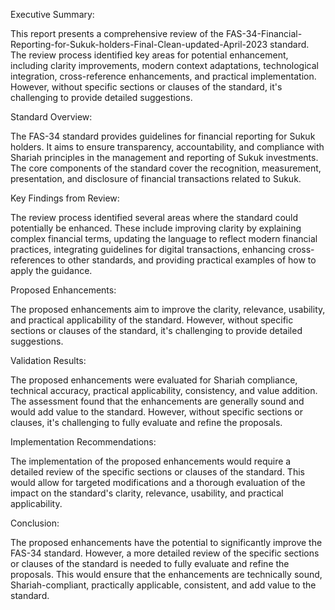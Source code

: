 Executive Summary:

This report presents a comprehensive review of the FAS-34-Financial-Reporting-for-Sukuk-holders-Final-Clean-updated-April-2023 standard. The review process identified key areas for potential enhancement, including clarity improvements, modern context adaptations, technological integration, cross-reference enhancements, and practical implementation. However, without specific sections or clauses of the standard, it's challenging to provide detailed suggestions. 

Standard Overview:

The FAS-34 standard provides guidelines for financial reporting for Sukuk holders. It aims to ensure transparency, accountability, and compliance with Shariah principles in the management and reporting of Sukuk investments. The core components of the standard cover the recognition, measurement, presentation, and disclosure of financial transactions related to Sukuk.

Key Findings from Review:

The review process identified several areas where the standard could potentially be enhanced. These include improving clarity by explaining complex financial terms, updating the language to reflect modern financial practices, integrating guidelines for digital transactions, enhancing cross-references to other standards, and providing practical examples of how to apply the guidance.

Proposed Enhancements:

The proposed enhancements aim to improve the clarity, relevance, usability, and practical applicability of the standard. However, without specific sections or clauses of the standard, it's challenging to provide detailed suggestions. 

Validation Results:

The proposed enhancements were evaluated for Shariah compliance, technical accuracy, practical applicability, consistency, and value addition. The assessment found that the enhancements are generally sound and would add value to the standard. However, without specific sections or clauses, it's challenging to fully evaluate and refine the proposals.

Implementation Recommendations:

The implementation of the proposed enhancements would require a detailed review of the specific sections or clauses of the standard. This would allow for targeted modifications and a thorough evaluation of the impact on the standard's clarity, relevance, usability, and practical applicability.

Conclusion:

The proposed enhancements have the potential to significantly improve the FAS-34 standard. However, a more detailed review of the specific sections or clauses of the standard is needed to fully evaluate and refine the proposals. This would ensure that the enhancements are technically sound, Shariah-compliant, practically applicable, consistent, and add value to the standard.